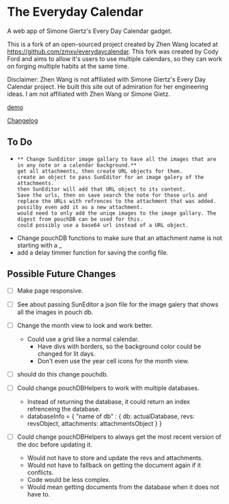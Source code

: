 # The Everyday Calendar

A web app of Simone Giertz's Every Day Calendar gadget.

This is a fork of an open-sourced project created by Zhen Wang located at https://github.com/zmxv/everydaycalendar. This fork was created by Cody Ford and aims to allow it's users to use multiple calendars, so they can work on forging multiple habits at the same time.

Disclaimer: Zhen Wang is not affiliated with Simone Giertz's Every Day Calendar project. He built this site out of admiration for her engineering ideas. I am not affiliated with Zhen Wang or Simone Gietz.


[demo](https://cford256.github.io/everydaycalendar/)

[Changelog](changelog.md)

## To Do
- 
    ```
    ** Change SunEditor image gallary to have all the images that are in any note or a calendar background.**
    get all attachments, then create URL objects for them.
    create an object to pass SunEditor for an image galery of the attachments.
    then SunEditor will add that URL object to its content. 
    Save the urls, then on save search the note for those urls and replace the URLs with refrences to the attachment that was added.
    possilby even add it as a new attachment. 
    would need to only add the uniqe images to the image gallary. The digest from pouchDB can be used for this.
    could possibly use a base64 url instead of a URL object. 
    ```
- Change pouchDB functions to make sure that an attachment name is not starting with a _
- add a delay timmer function for saving the config file. 



## Possible Future Changes
 
- [ ] Make page responsive.
- [ ] See about passing SunEditor a json file for the image galery that shows all the images in pouch db.

- [ ] Change the month view to look and work better.
    - Could use a grid like a normal calendar. 
        - Have divs with borders, so the background color could be changed for lit days. 
        - Don't even use the year cell icons for the month view. 

- [ ] should do this change pouchdb.
- [ ] Could change pouchDBHelpers to work with multiple databases.
    - Instead of returning the database, it could return an index refrenceing the database.
    - databaseInfo = {  "name of db" :  { db: actualDatabase, revs: revsObject, attachments: attachmentsObject } }

- [ ] Could change pouchDBHelpers to always get the most recent version of the doc before updating it.
    -  Would not have to store and update the revs and attachments.
    - Would not have to fallback on getting the document again if it conflicts. 
    - Code would be less complex.
    - Would mean getting documents from the database when it does not have to. 
